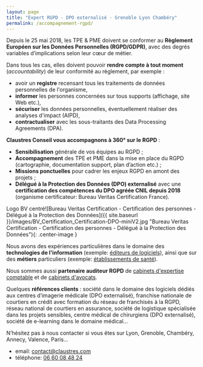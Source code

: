 ```yaml
---
layout: page
title: "Expert RGPD - DPO externalisé - Grenoble Lyon Chambéry"
permalink: /accompagnement-rgpd/
---
```

Depuis le 25 mai 2018, les TPE & PME doivent se conformer au **Règlement Européen sur les Données Personnelles (RGPD/GDPR)**, avec des degrés variables d’implications selon leur cœur de métier.

Dans tous les cas, elles doivent pouvoir **rendre compte à tout moment** (_accountability_) de leur conformité au règlement, par exemple :
* avoir un **registre** recensant tous les traitements de données personnelles de l'organisme,
* **informer** les personnes concernées sur tous supports (affichage, site Web etc.),
* **sécuriser** les données personnelles, éventuellement réaliser des analyses d'impact (AIPD),
* **contractualiser** avec les sous-traitants des Data Processing Agreements (DPA).

**Claustres Conseil vous accompagnons à 360° sur le RGPD** :
* **Sensibilisation** générale de vos équipes au RGPD ;
* **Accompagnement** des TPE et PME dans la mise en place du RGPD (cartographie, documentation support, plan d’action etc.) ;
* **Missions ponctuelles** pour cadrer les enjeux RGPD en amont des projets ;
* **Délégué à la Protection des Données (DPO) externalisé** avec une **certification des compétences du DPO agréée CNIL depuis 2018** (organisme certificateur: Bureau Veritas Certification France).

Logo BV centré![Bureau Veritas Certification - Certification des personnes - Délégué à la Protection des Données]({{ site.baseurl }}/images/BV_Certification_Certification-DPO-miniV2.jpg "Bureau Veritas Certification - Certification des personnes - Délégué à la Protection des Données"){: .center-image }

Nous avons des expériences particulières dans le domaine des **technologies de l'information** (exemple: [éditeurs de logiciels](https://claustres.com/editeur-logiciel-rgpd/)), ainsi que sur des **métiers** particuliers (exemple: [établissements de santé](https://claustres.com/etablissement-sante-rgpd/)).

Nous sommes aussi **partenaire auditeur RGPD** de [cabinets d'expertise comptable](https://claustres.com/expert-comptable-rgpd-dpo/) et de [cabinets d'avocats](https://claustres.com/avocat-rgpd-dpo/).

Quelques **références clients** : société dans le domaine des logiciels dédiés aux centres d’imagerie médicale (DPO externalisé), franchise nationale de courtiers en crédit avec formation du réseau de franchisés à la RGPD, réseau national de courtiers en assurance, société de logistique spécialisée dans les projets sensibles, centre médical de chirurgiens (DPO externalisé), société de e-learning dans le domaine médical…

N’hésitez pas à nous contacter si vous êtes sur Lyon, Grenoble, Chambéry, Annecy, Valence, Paris…
* email: [contact@claustres.com](mailto:contact@claustres.com)
* téléphone: [06 60 08 48 24](tel:+33660084824)
